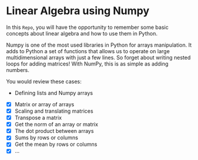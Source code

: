 # Linear Algebra using Numpy
In this `Repo`, you will have the opportunity to remember some basic concepts about linear algebra and how to use them in Python.

Numpy is one of the most used libraries in Python for arrays manipulation. It adds to Python a set of functions that allows us to operate on large multidimensional arrays with just a few lines. So forget about writing nested loops for adding matrices! With NumPy, this is as simple as adding numbers.

You would review these cases:

- Defining lists and Numpy arrays
- [x] Matrix or array of arrays
- [x] Scaling and translating matrices
- [x] Transpose a matrix
- [x] Get the norm of an array or matrix
- [x] The dot product between arrays
- [x] Sums by rows or columns
- [x] Get the mean by rows or columns
- [x] ...
